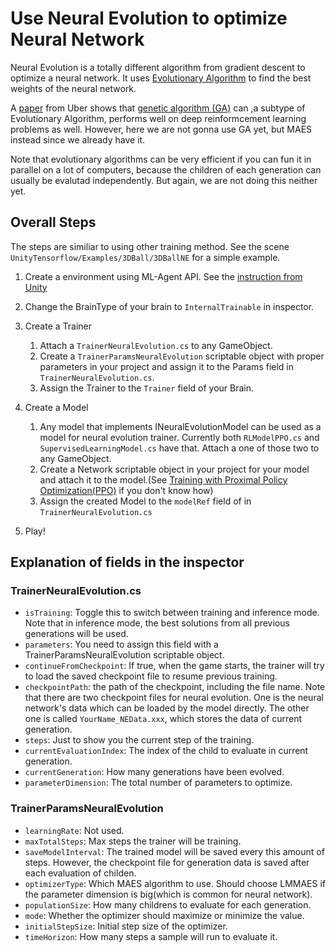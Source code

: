 # Use Neural Evolution to optimize Neural Network

Neural Evolution is a totally different algorithm from gradient descent to optimize a neural network. 
It uses [Evolutionary Algorithm](https://en.wikipedia.org/wiki/Evolutionary_algorithm) to find the best weights of the neural network. 

A [paper](https://arxiv.org/pdf/1712.06567.pdf) from Uber shows that [genetic algorithm (GA)](https://en.wikipedia.org/wiki/Genetic_algorithm) can
,a subtype of Evolutionary Algorithm, performs well on deep reinformcement learning problems as well. However, here we are not gonna use GA yet, but MAES instead since we already have it.

Note that evolutionary algorithms can be very efficient if you can fun it in parallel on a lot of computers, because the children of each generation 
can usually be evalutad independently. But again, we are not doing this neither yet.

## Overall Steps
The steps are similiar to using other training method. See the scene `UnityTensorflow/Examples/3DBall/3DBallNE` for a simple example.

1. Create a environment using ML-Agent API. See the [instruction from Unity](https://github.com/Unity-Technologies/ml-agents/blob/master/docs/Learning-Environment-Create-New.md)
2. Change the BrainType of your brain to `InternalTrainable` in inspector.
3. Create a Trainer
	1. Attach a `TrainerNeuralEvolution.cs` to any GameObject.
    2. Create a `TrainerParamsNeuralEvolution` scriptable object with proper parameters in your project and assign it to the Params field in `TrainerNeuralEvolution.cs`.
    3. Assign the Trainer to the `Trainer` field of your Brain.
3. Create a Model
	1. Any model that implements INeuralEvolutionModel can be used as a model for neural evolution trainer. Currently both `RLModelPPO.cs`
  and `SupervisedLearningModel.cs` have that. Attach a one of those two to any GameObject.
    2. Create a Network scriptable object in your project for your model and attach it to the model.(See [Training with Proximal Policy Optimization(PPO)](https://github.com/tcmxx/UnityTensorflowKeras/blob/tcmxx/docs/Documents/Training-PPO.md) if you don't know how)
    3. Assign the created Model to the `modelRef` field of in `TrainerNeuralEvolution.cs`
    
5. Play! 

## Explanation of fields in the inspector
### TrainerNeuralEvolution.cs
* `isTraining`: Toggle this to switch between training and inference mode. Note that in inference mode, the best solutions from all previous generations will be used.
* `parameters`: You need to assign this field with a TrainerParamsNeuralEvolution scriptable object. 
* `continueFromCheckpoint`: If true, when the game starts, the trainer will try to load the saved checkpoint file to resume previous training.
* `checkpointPath`: the path of the checkpoint, including the file name. Note that there are two checkpoint files for neural evolution. One is the neural network's data which can be loaded by the model directly. The other one is called `YourName_NEData.xxx`, which stores the data of current generation. 
* `steps`: Just to show you the current step of the training.
* `currentEvaluationIndex`: The index of the child to evaluate in current generation.
* `currentGeneration`: How many generations have been evolved.
* `parameterDimension`: The total number of parameters to optimize.

### TrainerParamsNeuralEvolution
* `learningRate`: Not used.
* `maxTotalSteps`: Max steps the trainer will be training.
* `saveModelInterval`: The trained model will be saved every this amount of steps. However, the checkpoint file for generation data is saved after each evaluation of childen.
* `optimizerType`: Which MAES algorithm to use. Should choose LMMAES if the parameter dimension is big(which is common for neural network).
* `populationSize`: How many childrens to evaluate for each generation.
* `mode`: Whether the optimizer should maximize or minimize the value.
* `initialStepSize`: Initial step size of the optimizer. 
* `timeHorizon`: How many steps a sample will run to evaluate it. 

